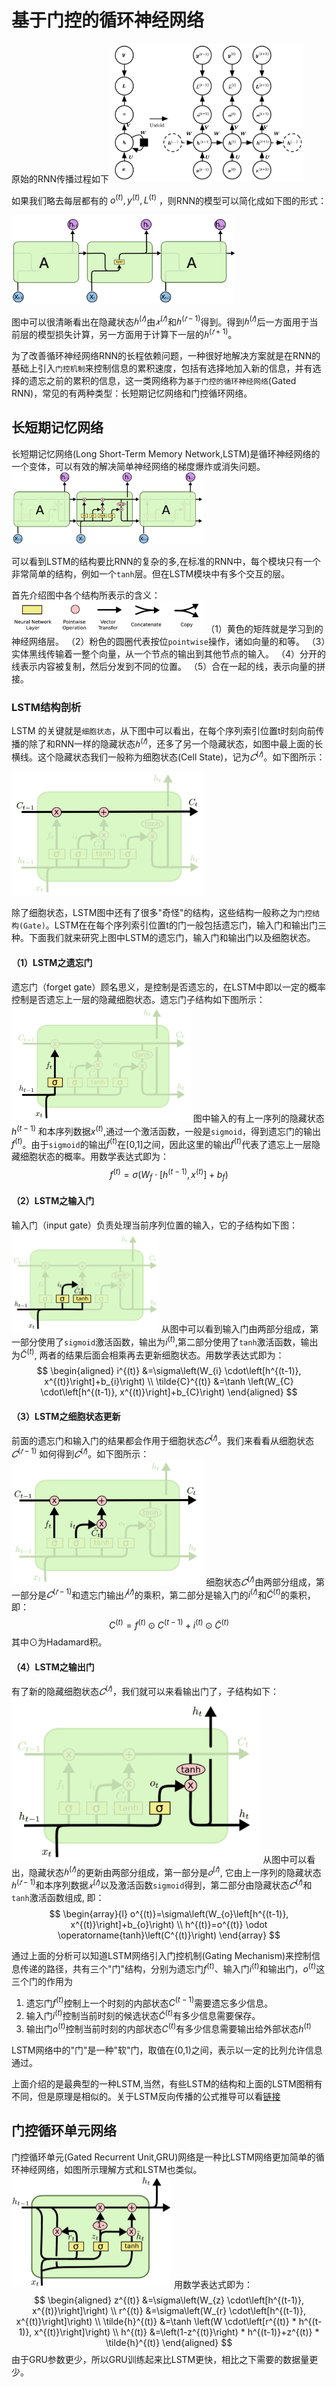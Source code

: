 # 基于门控的循环神经网络

原始的RNN传播过程如下
<img src="assets/RNN2.png" alt="RNN2.jpg" style="zoom:30%"/>

如果我们略去每层都有的 $o^{(t)},y^{(t)},L^{(t)}$ ，则RNN的模型可以简化成如下图的形式：

<img src="assets/LSTM1.png" alt="LSTM1.png" style="zoom:35%"/>

图中可以很清晰看出在隐藏状态$ℎ^{(𝑡)}$由$𝑥^{(𝑡)}$和$ℎ^{(𝑡−1)}$得到。得到$ℎ^{(𝑡)}$后一方面用于当前层的模型损失计算，另一方面用于计算下一层的$ℎ^{(𝑡+1)}$。

为了改善循环神经网络RNN的长程依赖问题，一种很好地解决方案就是在RNN的基础上引入`门控机制`来控制信息的累积速度，包括有选择地加入新的信息，并有选择的遗忘之前的累积的信息，这一类网络称为`基于门控的循环神经网络`(Gated RNN)，常见的有两种类型：长短期记忆网络和门控循环网络。


## 长短期记忆网络
长短期记忆网络(Long Short-Term Memory Network,LSTM)是循环神经网络的一个变体，可以有效的解决简单神经网络的梯度爆炸或消失问题。
<img src="assets/LSTM2.png" alt="LSTM2.png" style="zoom:30%"/>

可以看到LSTM的结构要比RNN的复杂的多,在标准的RNN中，每个模块只有一个非常简单的结构，例如一个`tanh`层。但在LSTM模块中有多个交互的层。



首先介绍图中各个结构所表示的含义：
<img src="assets/LSTM3.png" alt="LSTM3.png" style="zoom:30%"/>
（1）黄色的矩阵就是学习到的神经网络层。
（2）粉色的圆圈代表按位`pointwise`操作，诸如向量的和等。
（3）实体黑线传输着一整个向量，从一个节点的输出到其他节点的输入。
（4）分开的线表示内容被复制，然后分发到不同的位置。
（5）合在一起的线，表示向量的拼接。

### LSTM结构剖析
LSTM 的关键就是`细胞状态`，从下图中可以看出，在每个序列索引位置t时刻向前传播的除了和RNN一样的隐藏状态$ℎ^{(𝑡)}$，还多了另一个隐藏状态，如图中最上面的长横线。这个隐藏状态我们一般称为细胞状态(Cell State)，记为$𝐶^{(𝑡)}$。如下图所示：

<img src="assets/LSTM4.png" alt="LSTM4.png" style="zoom:30%"/>

除了细胞状态，LSTM图中还有了很多"奇怪"的结构，这些结构一般称之为`门控结构(Gate)`。LSTM在在每个序列索引位置t的门一般包括遗忘门，输入门和输出门三种。下面我们就来研究上图中LSTM的遗忘门，输入门和输出门以及细胞状态。

#### （1）LSTM之遗忘门
遗忘门（forget gate）顾名思义，是控制是否遗忘的，在LSTM中即以一定的概率控制是否遗忘上一层的隐藏细胞状态。遗忘门子结构如下图所示：
<img src="assets/LSTM5.png" alt="LSTM5.png" style="zoom:28%"/>
图中输入的有上一序列的隐藏状态$h^{(t−1)}$ 和本序列数据$x^{(t)}$,通过一个激活函数，一般是`sigmoid`，得到遗忘门的输出$f^{(t)}$。由于`sigmoid`的输出$f^{(t)}$在[0,1]之间，因此这里的输出$f^{(t)}$代表了遗忘上一层隐藏细胞状态的概率。用数学表达式即为：
$$
f^{(t)}=\sigma\left(W_{f} \cdot\left[h^{(t-1)}, x^{(t)}\right]+b_{f}\right)
$$

#### （2）LSTM之输入门
输入门（input gate）负责处理当前序列位置的输入，它的子结构如下图：
<img src="assets/LSTM6.png" alt="LSTM6.png" style="zoom:23%"/>
从图中可以看到输入门由两部分组成，第一部分使用了`sigmoid`激活函数，输出为$i^{(t)}$,第二部分使用了`tanh`激活函数，输出为$\tilde{C}^{(t)}$, 两者的结果后面会相乘再去更新细胞状态。用数学表达式即为：
$$
\begin{aligned}
i^{(t)} &=\sigma\left(W_{i} \cdot\left[h^{(t-1)}, x^{(t)}\right]+b_{i}\right) \\
\tilde{C}^{(t)} &=\tanh \left(W_{C} \cdot\left[h^{(t-1)}, x^{(t)}\right]+b_{C}\right)
\end{aligned}
$$


#### （3）LSTM之细胞状态更新
前面的遗忘门和输入门的结果都会作用于细胞状态$𝐶^{(𝑡)}$。我们来看看从细胞状态$𝐶^{(𝑡−1)}$ 如何得到$𝐶^{(𝑡)}$。如下图所示：
<img src="assets/LSTM7.png" alt="LSTM7.png" style="zoom:30%"/>
细胞状态$𝐶^{(𝑡)}$由两部分组成，第一部分是$𝐶^{(𝑡−1)}$和遗忘门输出$𝑓^{(𝑡)}$的乘积，第二部分是输入门的$i^{(𝑡)}$和$\tilde{C}^{(t)}$的乘积，即：
$$
C^{(t)}=f^{(t)} \odot C^{(t-1)}+i^{(t)} \odot \tilde{C}^{(t)}
$$
其中$\odot$为Hadamard积。

#### （4）LSTM之输出门
有了新的隐藏细胞状态$𝐶^{(𝑡)}$，我们就可以来看输出门了，子结构如下：
<img src="assets/LSTM8.png" alt="LSTM8.png" style="zoom:40%"/>
从图中可以看出，隐藏状态$ℎ^{(𝑡)}$的更新由两部分组成，第一部分是$𝑜^{(𝑡)}$, 它由上一序列的隐藏状态$ℎ^{(𝑡−1)}$和本序列数据$𝑥^{(𝑡)}$以及激活函数`sigmoid`得到，第二部分由隐藏状态$𝐶^{(𝑡)}$和`tanh`激活函数组成, 即：
$$
\begin{array}{l}
o^{(t)}=\sigma\left(W_{o}\left[h^{(t-1)}, x^{(t)}\right]+b_{o}\right) \\
h^{(t)}=o^{(t)}  \odot \operatorname{tanh}\left(C^{(t)}\right)
\end{array}
$$



通过上面的分析可以知道LSTM网络引入门控机制(Gating Mechanism)来控制信息传递的路径，共有三个"门"结构，分别为遗忘门$f^{(t)}$、输入门$i^{(t)}$和输出门$，o^{(t)}$这三个门的作用为

1. 遗忘门$f^{(t)}$控制上一个时刻的内部状态$C^{(t-1)}$需要遗忘多少信息。
2. 输入门$i^{(t)}$控制当前时刻的候选状态$\tilde{C}^{(t)}$有多少信息需要保存。
3. 输出门$o^{(t)}$控制当前时刻的内部状态$C^{(t)}$有多少信息需要输出给外部状态$h^{(t)}$

LSTM网络中的"门"是一种"软"门，取值在(0,1)之间，表示以一定的比列允许信息通过。

上面介绍的是最典型的一种LSTM,当然，有些LSTM的结构和上面的LSTM图稍有不同，但是原理是相似的。关于LSTM反向传播的公式推导可以看[链接](https://www.zhuanzhi.ai/document/bbc52d1f0b92389dc9b6b4ed7e161577)






## 门控循环单元网络
门控循环单元(Gated Recurrent Unit,GRU)网络是一种比LSTM网络更加简单的循环神经网络，如图所示理解方式和LSTM也类似。
<img src="assets/GRU.png" alt="GRU.png" style="zoom:25%"/>
用数学表达式即为：
$$
\begin{aligned}
z^{(t)} &=\sigma\left(W_{z} \cdot\left[h^{(t-1)}, x^{(t)}\right]\right) \\
r^{(t)} &=\sigma\left(W_{r} \cdot\left[h^{(t-1)}, x^{(t)}\right]\right) \\
\tilde{h}^{(t)} &=\tanh \left(W \cdot\left[r^{(t)} * h^{(t-1)}, x^{(t)}\right]\right) \\
h^{(t)} &=\left(1-z^{(t)}\right) * h^{(t-1)}+z^{(t)} * \tilde{h}^{(t)}
\end{aligned}
$$
由于GRU参数更少，所以GRU训练起来比LSTM更快，相比之下需要的数据量更少。
